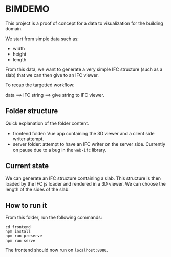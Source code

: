 # BIMDEMO

This project is a proof of concept for a data to visualization for the building domain.

We start from simple data such as:

- width
- height
- length

From this data, we want to generate a very simple IFC structure (such as a slab) that we can then give to an IFC viewer.

To recap the targetted workflow:

data ==> IFC string ==> give string to IFC viewer.

## Folder structure

Quick explanation of the folder content.

- frontend folder: Vue app containing the 3D viewer and a client side writer attempt.
- server folder: attempt to have an IFC writer on the server side. Currently on pause due to a bug in the `web-ifc` library.

## Current state

We can generate an IFC structure containing a slab. This structure is then loaded by the IFC js loader and rendered in a 3D viewer.
We can choose the length of the sides of the slab.

## How to run it

From this folder, run the following commands:

```shell
cd frontend
npm install
npm run preserve
npm run serve
```

The frontend should now run on `localhost:8080`.
